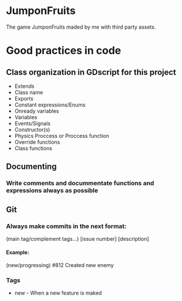 # JumponFruits
The game JumponFruits maded by me with third party assets.
<h1>Good practices in code</h1>
<h2>Class organization in GDscript for this project</h2>
<ul>
  <li>Extends</li>
  <li>Class name</li>
  <li>Exports</li>
  <li>Constant expressions/Enums</li>
  <li>Onready variables</li>
  <li>Variables</li>
  <li>Events/Signals</li>
  <li>Constructor(s)</li>
  <li>Physics Proccess or Proccess function</li>
  <li>Override functions</li>
  <li>Class functions</li>
</ul>

<h2>Documenting</h2>
<h3>Write comments and docummentate functions and expressions always as possible</h3>
<h2>Git</h2>
<h3>Always make commits in the next format:</h3>
(main tag/complement tags...) [issue number] [description]
<h4>Example: </h4> (new/progressing) #812 Created new enemy
<h3>Tags</h3>
<ul>
  <li>new - When a new feature is maked</li>
</ul>
